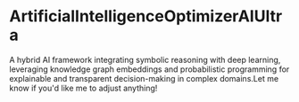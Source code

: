 # ArtificialIntelligenceOptimizerAIUltra
A hybrid AI framework integrating symbolic reasoning with deep learning, leveraging knowledge graph embeddings and probabilistic programming for explainable and transparent decision-making in complex domains.Let me know if you'd like me to adjust anything!
